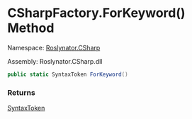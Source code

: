 # CSharpFactory\.ForKeyword\(\) Method

Namespace: [Roslynator.CSharp](../../README.md)

Assembly: Roslynator\.CSharp\.dll

```csharp
public static SyntaxToken ForKeyword()
```

### Returns

[SyntaxToken](https://docs.microsoft.com/en-us/dotnet/api/microsoft.codeanalysis.syntaxtoken)

